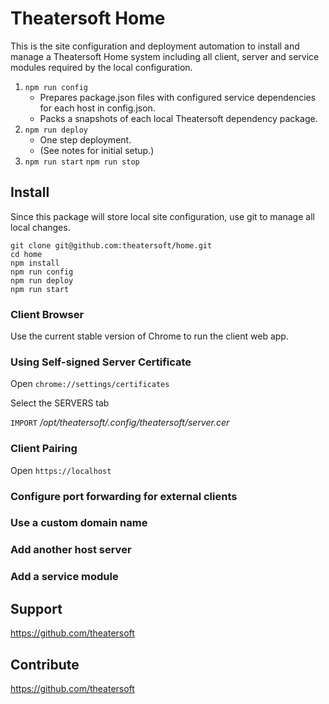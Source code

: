 # Theatersoft Home
This is the site configuration and deployment automation to install and manage a Theatersoft Home system including all client, server and service modules required by the local configuration.

1. `npm run config`
    * Prepares package.json files with configured service dependencies for each host in config.json.
    * Packs a snapshots of each local Theatersoft dependency package.
2. `npm run deploy`
    * One step deployment.
    * (See notes for initial setup.)
3. `npm run start`
`npm run stop`

## Install
Since this package will store local site configuration, use git to manage all local changes.
```
git clone git@github.com:theatersoft/home.git
cd home
npm install
npm run config
npm run deploy
npm run start
```
### Client Browser
Use the current stable version of Chrome to run the client web app.

### Using Self-signed Server Certificate
Open `chrome://settings/certificates`

Select the SERVERS tab

`IMPORT` */opt/theatersoft/.config/theatersoft/server.cer*

### Client Pairing
Open `https://localhost`

### Configure port forwarding for external clients

### Use a custom domain name

### Add another host server

### Add a service module

## Support
https://github.com/theatersoft

## Contribute
https://github.com/theatersoft